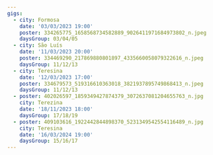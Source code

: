 ```yaml
---
gigs:
  - city: Formosa
    date: '03/03/2023 19:00'
    poster: 334265775_1658568734582889_9026411971684973802_n.jpeg
    daysGroup: 03/04/05
  - city: São Luís
    date: '11/03/2023 20:00'
    poster: 334469290_217869880801897_4335660058079322616_n.jpeg
    daysGroup: 11/12/13
  - city: Teresina
    date: '12/03/2023 17:00'
    poster: 334679573_519316610363018_3821937895749868413_n.jpeg
    daysGroup: 11/12/13
  - poster: 402026597_1859349427874379_3072637081204655763_n.jpg
    city: Terezina
    date: '18/11/2023 18:00'
    daysGroup: 17/18/19
  - poster: 409103616_1922442844898370_5231349542554116489_n.jpg
    city: Teresina
    date: '16/03/2024 19:00'
    daysGroup: 15/16/17
---
```


